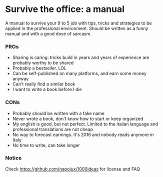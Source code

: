 # Survive the office: a manual

A manual to survive your 9 to 5 job with tips, tricks and strategies to be applied in the professional environment. Should be written as a funny manual and with a good dose of sarcasm.

### PROs

* Sharing is caring: tricks build in years and years of experience are probably worthy to be shared
* Probably a bestseller. LOL
* Can be self-published on many platforms, and earn some money anyway
* Can't really find a similar book
* I want to write a book before I die

### CONs

* Probably should be written with a fake name
* Never wrote a book, don't know how to start or keep organized
* My english is good, but not perfect. Limited to the italian language and professional translations are not cheap
* No way to forecast earnings. It's 2016 and nobody reads anymore in Italy
* No time to write, can take longer

### Notice

Check https://github.com/napolux/1000ideas for license and FAQ
